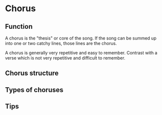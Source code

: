 # Chorus

## Function

A chorus is the "thesis" or core of the song. If the song can be summed up into one or two catchy lines, those lines are the chorus.

A chorus is generally very repetitive and easy to remember. Contrast with a verse which is not very repetitive and difficult to remember.

## Chorus structure



## Types of choruses

## Tips



